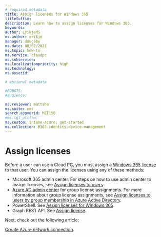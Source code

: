 ```yaml
---
# required metadata
title: Assign licenses for Windows 365
titleSuffix:
description: Learn how to assign licenses for Windows 365.
keywords:
author: ErikjeMS  
ms.author: erikje
manager: dougeby
ms.date: 08/02/2021
ms.topic: how-to
ms.service: cloudpc
ms.subservice:
ms.localizationpriority: high
ms.technology:
ms.assetid: 

# optional metadata

#ROBOTS:
#audience:

ms.reviewer: mattsha
ms.suite: ems
search.appverid: MET150
#ms.tgt_pltfrm:
ms.custom: intune-azure; get-started
ms.collection: M365-identity-device-management
---
```


# Assign licenses

Before a user can use a Cloud PC, you must assign a [Windows 365 license](https://www.microsoft.com/windows-365/all-pricing) to that user. You can assign the licenses using any of these methods:

- Microsoft 365 admin center. For steps on how to use admin center to assign licenses, see [Assign licenses to users](/microsoft-365/admin/manage/assign-licenses-to-users).
- [Azure AD admin center](https://aad.portal.azure.com/) for group license assignments. For more information about group license assignments, see [Assign licenses to users by group membership in Azure Active Directory](/azure/active-directory/enterprise-users/licensing-groups-assign).
- PowerShell. See [Assign licenses for Windows 365](/microsoft-365/enterprise/assign-licenses-to-user-accounts-with-microsoft-365-powershell).
- Graph REST API. See [Assign license](/graph/api/user-assignlicense).

<!-- ########################## -->
Next, check out the following article: 

[Create Azure network connection](create-azure-network-connection.md).
